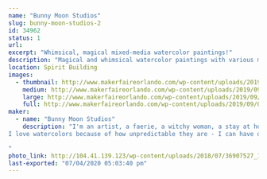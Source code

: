 ```yaml
---
name: "Bunny Moon Studios"
slug: bunny-moon-studios-2
id: 34962
status: 1
url: 
excerpt: "Whimsical, magical mixed-media watercolor paintings!"
description: "Magical and whimsical watercolor paintings with various mixed-media elements added - beads, crystals, dried flowers...whatever I can find!"
location: Spirit Building
images:
  - thumbnail: http://www.makerfaireorlando.com/wp-content/uploads/2019/09/003.jpg
    medium: http://www.makerfaireorlando.com/wp-content/uploads/2019/09/003.jpg
    large: http://www.makerfaireorlando.com/wp-content/uploads/2019/09/003.jpg
    full: http://www.makerfaireorlando.com/wp-content/uploads/2019/09/003.jpg
maker:
  - name: "Bunny Moon Studios"
    description: "I'm an artist, a faerie, a witchy woman, a stay at home mama.  I love wildflowers, thunderstorms, rainbows, sparkles.  I'm an avid reader, I play video games, and I love getting outside as much as possible with my kids.  
I love watercolors because of how unpredictable they are - I can have one thing in mind, but the paints might have something totally different!  And that's part of the magic for me - art has such a voice of its own, and I love seeing what my paintings have to show me both along the way, and once they are done.

"
photo_link: http://104.41.139.123/wp-content/uploads/2018/07/36907527_10156412459677649_5584299551793086464_n.jpg
last-exported: "07/04/2020 05:03:40 pm"
---
```


